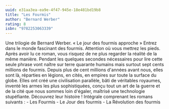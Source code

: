 ```yaml
---
uuid: e31aa3ea-ea9e-4f47-945e-18e481bd19b8
title: "Les Fourmis"
author: "Bernard Werber"
rating: 8
isbn: "9782253063339"
---
```


Une trilogie de Bernard Werber. « Le jour des fourmis approche » Entrez dans le monde fascinant des fourmis. Attention où vous mettrez les pieds. Après avoir lu ce roman, vous risquez de ne plus regarder la réalité de la même manière. Pendant les quelques secondes nécessaires pour lire cette seule phrase vont naître sur terre quarante humains mais surtout sept cents millions de fourmis. Depuis plus de cent millions d'années avant nous, elles sont là, réparties en légions, en cités, en empires sur toute la surface du globe. EIles ont créé une civilisation parallèle, bâti de véritables royaumes, inventé les armes les plus sophistiquées, conçu tout un art de la guerre et de la cité que nous sommes loin d'égaler, maîtrisé une technologie stupéfiante. Découvrez leur histoire ! Intégrale comprenant les romans suivants : - Les Fourmis - Le Jour des fourmis - La Révolution des fourmis
